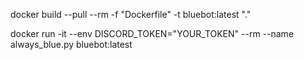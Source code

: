 docker build --pull --rm -f "Dockerfile" -t bluebot:latest "."

docker run -it --env DISCORD_TOKEN="YOUR_TOKEN" --rm --name always_blue.py bluebot:latest